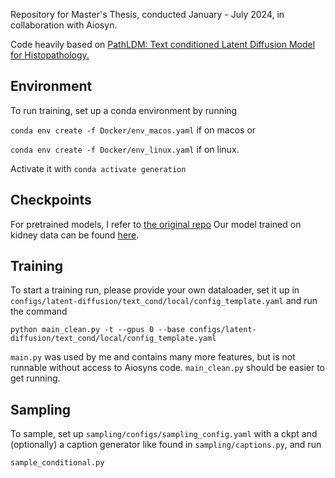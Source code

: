 Repository for Master's Thesis, conducted January - July 2024, in collaboration with Aiosyn.

Code heavily based on  [PathLDM: Text conditioned Latent Diffusion Model for Histopathology.](https://github.com/cvlab-stonybrook/PathLDM) 

## Environment
To run training, set up a conda environment by running 

`conda env create -f Docker/env_macos.yaml` 
if on macos or 

`conda env create -f Docker/env_linux.yaml` if on linux. 

Activate it with `conda activate generation`

## Checkpoints
For pretrained models, I refer to  [the original repo](https://github.com/cvlab-stonybrook/PathLDM)
Our model trained on kidney data can be found [here](https://drive.google.com/file/d/1OUgzuM9U8VKevXNQ8fjaOrTdp4JQxO2X/view?usp=drive_link).  

## Training
To start a training run, please provide your own dataloader, set it up in `configs/latent-diffusion/text_cond/local/config_template.yaml` and run the command

`python main_clean.py -t --gpus 0 --base configs/latent-diffusion/text_cond/local/config_template.yaml`

`main.py` was used by me and contains many more features, but is not runnable without access to Aiosyns code. `main_clean.py` should be easier to get running. 


## Sampling
To sample, set up `sampling/configs/sampling_config.yaml` with a ckpt and (optionally) a caption generator like found in `sampling/captions.py`,
and run 

`sample_conditional.py`


